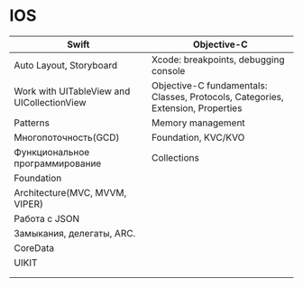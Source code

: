 # IOS

| 	  Swift	    							        |  Objective-C                                                                    |
| --------------------------------------------------| ------------------------------------------------------------------------------- |
|  Auto Layout, Storyboard                          | Xcode: breakpoints, debugging console                                           |
|  Work with UITableView and UICollectionView       | Objective-C fundamentals: Classes, Protocols, Categories, Extension, Properties |
|  Patterns                                         | Memory management                                                               |
|  Многопоточность(GCD) 	                        | Foundation, KVC/KVO                                                             |
|  Функциональное программирование                  | Collections                                                                     |
|  Foundation                                       |                                                                                 |
|  Architecture(MVC, MVVM, VIPER) 		            |                                                                                 |
|  Работа с JSON                                    |                                                                                 |
|  Замыкания, делегаты, ARC.                        |                                                                                 |
|  CoreData                                         |                                                                                 |
|  UIKIT                                            |                                                                                 |
|                                                   |                                                                                 |
|                                                   |                                                                                 |

